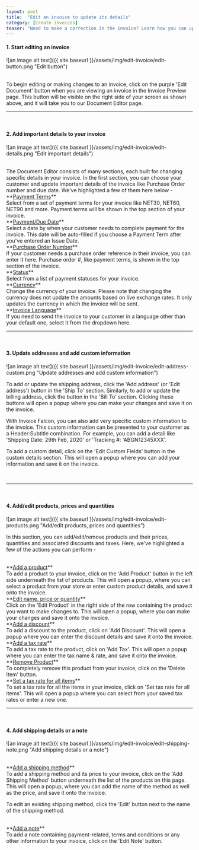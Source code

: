 ```yaml
---
layout: post
title:  "Edit an invoice to update its details"
category: [Create invoices]
teaser: "Need to make a correction in the invoice? Learn how you can update any invoice in Invoice Falcon!"
---
```


#### 1. Start editing an invoice
![an image alt text]({{ site.baseurl }}/assets/img/edit-invoice/edit-button.png "Edit button")

<br/>
To begin editing or making changes to an invoice, click on the purple 'Edit Document' button when you are viewing an invoice in the Invoice Preview page. This button will be visible on the right side of your screen as shown above, and it will take you to our Document Editor page.

<br/>
<hr/>
<br/>

#### 2. Add important details to your invoice
![an image alt text]({{ site.baseurl }}/assets/img/edit-invoice/edit-details.png "Edit important details")

<br/>
The Document Editor consists of many sections, each built for changing specific details in your invoice. In the first section, you can choose your customer and update important details of the invoice like Purchase Order number and due date. We've highlighted a few of them here below -

<br/>
**<u>Payment Terms</u>**
<br/>
Select from a set of payment terms for your invoice like NET30, NET60, NET90 and more. Payment terms will be shown in the top section of your invoice.

<br/>
**<u>Payment/Due Date</u>**
<br/>
Select a date by when your customer needs to complete payment for the invoice. This date will be auto-filled if you choose a Payment Term after you've entered an Issue Date.

<br/>
**<u>Purchase Order Number</u>**
<br/>
If your customer needs a purchase order reference in their invoice, you can enter it here. Purchase order #, like payment terms, is shown in the top section of the invoice.

<br/>
**<u>Status</u>**
<br/>
Select from a list of payment statuses for your invoice.

<br/>
**<u>Currency</u>**
<br/>
Change the currency of your invoice. Please note that changing the currency does not update the amounts based on live exchange rates. It only updates the currency in which the invoice will be sent.

<br/>
**<u>Invoice Language</u>**
<br/>
If you need to send the invoice to your customer in a language other than your default one, select it from the dropdown here.

<br/>
<hr/>
<br/>

#### 3. Update addresses and add custom information
![an image alt text]({{ site.baseurl }}/assets/img/edit-invoice/edit-address-custom.png "Update addresses and add custom information")

To add or update the shipping address, click the 'Add address' (or 'Edit address') button in the 'Ship To' section. Similarly, to add or update the billing address, click the button in the 'Bill To' section. Clicking these buttons will open a popup where you can make your changes and save it on the invoice.

With Invoice Falcon, you can also add very specific custom information to the invoice. This custom information can be presented to your customer as a Header:Subtitle combination. For example, you can add a detail like 'Shipping Date: 29th Feb, 2020' or 'Tracking #: 'ABGN12345XXX'.

To add a custom detail, click on the 'Edit Custom Fields' button in the custom details section. This will open a popup where you can add your information and save it on the invoice.

<br/>
<hr/>
<br/>

#### 4. Add/edit products, prices and quantities
![an image alt text]({{ site.baseurl }}/assets/img/edit-invoice/edit-products.png "Add/edit products, prices and quantities")

In this section, you can add/edit/remove products and their prices, quantities and associated discounts and taxes. Here, we've highlighted a few of the actions you can perform -

<br/>
**<u>Add a product</u>**
<br/>
To add a product to your invoice, click on the 'Add Product' button in the left side underneath the list of products. This will open a popup, where you can select a product from your store or enter custom product details, and save it onto the invoice.

<br/>
**<u>Edit name, price or quantity</u>**
<br/>
Click on the 'Edit Product' in the right side of the row containing the product you want to make changes to. This will open a popup, where you can make your changes and save it onto the invoice.

<br/>
**<u>Add a discount</u>**
<br/>
To add a discount to the product, click on 'Add Discount'. This will open a popup where you can enter the discount details and save it onto the invoice.

<br/>
**<u>Add a tax rate</u>**
<br/>
To add a tax rate to the product, click on 'Add Tax'. This will open a popup where you can enter the tax name & rate, and save it onto the invoice.

<br/>
**<u>Remove Product</u>**
<br/>
To completely remove this product from your invoice, click on the 'Delete Item' button.

<br/>
**<u>Set a tax rate for all items</u>**
<br/>
To set a tax rate for all the items in your invoice, click on 'Set tax rate for all items'. This will open a popup where you can select from your saved tax rates or enter a new one.

<br/>
<hr/>
<br/>

#### 4. Add shipping details or a note
![an image alt text]({{ site.baseurl }}/assets/img/edit-invoice/edit-shipping-note.png "Add shipping details or a note")

<br/>
**<u>Add a shipping method</u>**
<br/>
To add a shipping method and its price to your invoice, click on the 'Add Shipping Method' button underneath the list of the products on this page. This will open a popup, where you can add the name of the method as well as the price, and save it onto the invoice.

To edit an existing shipping method, click the 'Edit' button next to the name of the shipping method.

<br/>
**<u>Add a note</u>**
<br/>
To add a note containing payment-related, terms and conditions or any other information to your invoice, click on the 'Edit Note' button.
